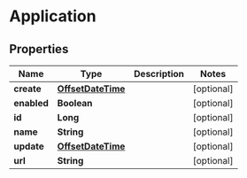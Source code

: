 # Application

## Properties
Name | Type | Description | Notes
------------ | ------------- | ------------- | -------------
**create** | [**OffsetDateTime**](OffsetDateTime.md) |  |  [optional]
**enabled** | **Boolean** |  |  [optional]
**id** | **Long** |  |  [optional]
**name** | **String** |  |  [optional]
**update** | [**OffsetDateTime**](OffsetDateTime.md) |  |  [optional]
**url** | **String** |  |  [optional]
